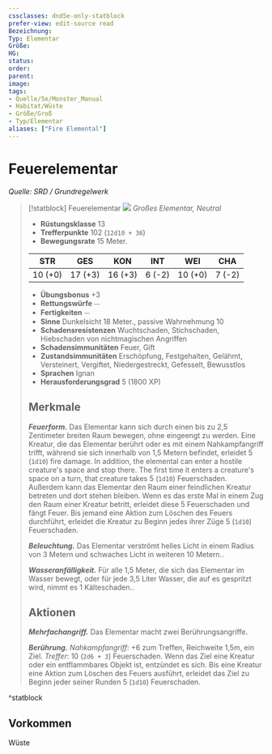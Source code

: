 ```yaml
---
cssclasses: dnd5e-only-statblock
prefer-view: edit-source read
Bezeichnung: 
Typ: Elementar
Größe: 
HG: 
status:
order:
parent:
image: 
tags:
- Quelle/5e/Monster_Manual
- Habitat/Wüste
- Größe/Groß
- Typ/Elementar
aliases: ["Fire Elemental"]
---
```

# Feuerelementar
*Quelle: SRD / Grundregelwerk*  

> [!statblock] Feuerelementar
> ![](Feuerelementar.webp#token)
> *Großes Elementar, Neutral*
> 
> - **Rüstungsklasse** 13 
> - **Trefferpunkte** 102 (`12d10 + 36`)
> - **Bewegungsrate** 15 Meter.
> 
> |STR|GES|KON|INT|WEI|CHA|
> |:---:|:---:|:---:|:---:|:---:|:---:|
> |10 (+0)|17 (+3)|16 (+3)| 6 (-2)|10 (+0)| 7 (-2)|
> 
> - **Übungsbonus** +3
> - **Rettungswürfe** ⏤
> - **Fertigkeiten** ⏤
> - **Sinne** Dunkelsicht 18 Meter., passive Wahrnehmung 10
> - **Schadensresistenzen** Wuchtschaden, Stichschaden, Hiebschaden von nichtmagischen Angriffen
> - **Schadensimmunitäten** Feuer, Gift
> - **Zustandsimmunitäten** Erschöpfung, Festgehalten, Gelähmt, Versteinert, Vergiftet, Niedergestreckt, Gefesselt, Bewusstlos
> - **Sprachen** Ignan
> - **Herausforderungsgrad** 5 (1800 XP)
> 
> ## Merkmale
> 
> ***Feuerform.*** Das Elementar kann sich durch einen bis zu 2,5 Zentimeter breiten Raum bewegen, ohne eingeengt zu werden. Eine Kreatur, die das Elementar berührt oder es mit einem Nahkampfangriff trifft, während sie sich innerhalb von 1,5 Metern befindet, erleidet 5 (`1d10`) fire damage. In addition, the elemental can enter a hostile creature's space and stop there. The first time it enters a creature's space on a turn, that creature takes 5 (`1d10`) Feuerschaden. Außerdem kann das Elementar den Raum einer feindlichen Kreatur betreten und dort stehen bleiben. Wenn es das erste Mal in einem Zug den Raum einer Kreatur betritt, erleidet diese 5  Feuerschaden und fängt Feuer. Bis jemand eine Aktion zum Löschen des Feuers durchführt, erleidet die Kreatur zu Beginn jedes ihrer Züge 5 (`1d10`) Feuerschaden.
> 
> ***Beleuchtung.*** Das Elementar verströmt helles Licht in einem Radius von 3 Metern und schwaches Licht in weiteren 10 Metern..
> 
> ***Wasseranfälligkeit.*** Für alle 1,5 Meter, die sich das Elementar im Wasser bewegt, oder für jede 3,5 Liter Wasser, die auf es gespritzt wird, nimmt es 1 Kälteschaden..
> 
> ## Aktionen
> 
> ***Mehrfachangriff.*** Das Elementar macht zwei Berührungsangriffe.
> 
> ***Berührung.*** *Nahkampfangriff*: +6 zum Treffen, Reichweite 1,5m, ein Ziel. *Treffer*: 10 (`2d6 + 3`) Feuerschaden. Wenn das Ziel eine Kreatur oder ein entflammbares Objekt ist, entzündet es sich. Bis eine Kreatur eine Aktion zum Löschen des Feuers ausführt, erleidet das Ziel zu Beginn jeder seiner Runden 5 (`1d10`) Feuerschaden.

^statblock

## Vorkommen

Wüste